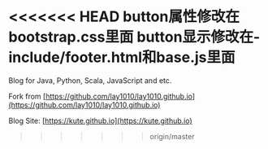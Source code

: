 <<<<<<< HEAD
button属性修改在bootstrap.css里面
button显示修改在-include/footer.html和base.js里面
=======
Blog for Java, Python, Scala, JavaScript and etc.

Fork from [https://github.com/lay1010/lay1010.github.io](https://github.com/lay1010/lay1010.github.io)

Blog Site: [https://kute.github.io](https://kute.github.io)
>>>>>>> origin/master

